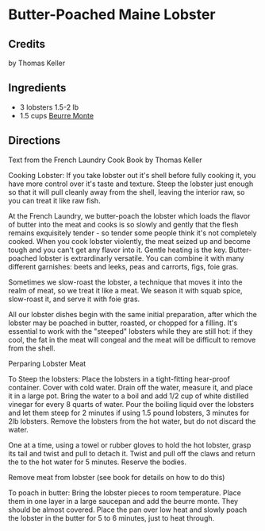 # Butter-Poached Maine Lobster 

## Credits

by Thomas Keller

## Ingredients

- 3 lobsters 1.5-2 lb
- 1.5 cups [Beurre Monte](/recipe/index.php?title=Beurre_Monte "Beurre Monte")

## Directions

Text from the French Laundry Cook Book by Thomas Keller  
  
Cooking Lobster: If you take lobster out it's shell before fully cooking it, you have more control over it's taste and texture. Steep the lobster just enough so that it will pull cleanly away from the shell, leaving the interior raw, so you can treat it like raw fish.  
  
At the French Laundry, we butter-poach the lobster which loads the flavor of butter into the meat and cooks is so slowly and gently that the flesh remains exquisitely tender - so tender some people think it's not completely cooked. When you cook lobster violently, the meat seized up and become tough and you can't get any flavor into it. Gentle heating is the key. Butter-poached lobster is extrardinarly versatile. You can combine it with many different garnishes: beets and leeks, peas and carrorts, figs, foie gras.  
  
Sometimes we slow-roast the lobster, a technique that moves it into the realm of meat, so we treat it like a meat. We season it with squab spice, slow-roast it, and serve it with foie gras.  
  
All our lobster dishes begin with the same initial preparation, after which the lobster may be poached in butter, roasted, or chopped for a filling. It's essential to work with the "steeped" lobsters while they are still hot: if they cool, the fat in the meat will congeal and the meat will be difficult to remove from the shell.

Perparing Lobster Meat  
  
To Steep the lobsters: Place the lobsters in a tight-fitting hear-proof container. Cover with cold water. Drain off the water, measure it, and place it in a large pot. Bring the water to a boil and add 1/2 cup of white distilled vinegar for every 8 quarts of water. Pour the boiling liquid over the lobsters and let them steep for 2 minutes if using 1.5 pound lobsters, 3 minutes for 2lb lobsters. Remove the lobsters from the hot water, but do not discard the water.  
  
One at a time, using a towel or rubber gloves to hold the hot lobster, grasp its tail and twist and pull to detach it. Twist and pull off the claws and return the to the hot water for 5 minutes. Reserve the bodies.  
  
Remove meat from lobster (see book for details on how to do this)  
  
To poach in butter: Bring the lobster pieces to room temperature. Place them in one layer in a large saucepan and add the beurre monte. They should be almost covered. Place the pan over low heat and slowly poach the lobster in the butter for 5 to 6 minutes, just to heat through.

